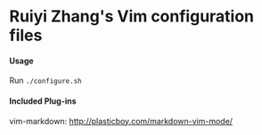 Ruiyi Zhang's Vim configuration files
=====================================

#### Usage
Run `./configure.sh`

#### Included Plug-ins

vim-markdown: http://plasticboy.com/markdown-vim-mode/
